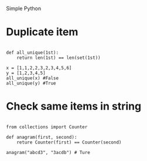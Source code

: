 Simple Python

# Duplicate item

```

def all_unique(1st):
	return len(1st) == len(set(1st))

x = [1,1,2,2,3,2,3,4,5,6]
y = [1,2,3,4,5]
all_unique(x) #False
all_unique(y) #True

```

# Check same items in string

```

from collections import Counter

def anagram(first, second):
	reture Counter(first) == Counter(second)

anagram("abcd3", "3acdb") # Ture

```
